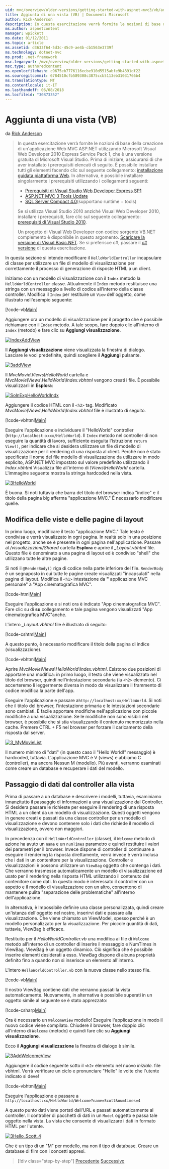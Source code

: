 ```yaml
---
uid: mvc/overview/older-versions/getting-started-with-aspnet-mvc3/vb/adding-a-view
title: Aggiunta di una vista (VB) | Documenti Microsoft
author: Rick-Anderson
description: In questa esercitazione verrà fornite le nozioni di base della creazione di un'applicazione Web MVC ASP.NET utilizzando Microsoft Visual Web Developer 2010 Express Service Pack 1, ovvero...
ms.author: aspnetcontent
manager: wpickett
ms.date: 01/12/2011
ms.topic: article
ms.assetid: d3633f64-5d3c-45c9-ae4b-cb1563e3739f
ms.technology: dotnet-mvc
ms.prod: .net-framework
msc.legacyurl: /mvc/overview/older-versions/getting-started-with-aspnet-mvc3/vb/adding-a-view
msc.type: authoredcontent
ms.openlocfilehash: c9675eb7776116ecbe910d5515abfe9b4391df22
ms.sourcegitcommit: 6784510cfb589308c3875ccb5113eb31031766b4
ms.translationtype: MT
ms.contentlocale: it-IT
ms.lasthandoff: 06/08/2018
ms.locfileid: "30873352"
---
```

<a name="adding-a-view-vb"></a>Aggiunta di una vista (VB)
====================
da [Rick Anderson](https://github.com/Rick-Anderson)

> In questa esercitazione verrà fornite le nozioni di base della creazione di un'applicazione Web MVC ASP.NET utilizzando Microsoft Visual Web Developer 2010 Express Service Pack 1, che è una versione gratuita di Microsoft Visual Studio. Prima di iniziare, assicurarsi di che aver installato i prerequisiti elencati di seguito. È possibile installare tutti gli elementi facendo clic sul seguente collegamento: [installazione guidata piattaforma Web](https://www.microsoft.com/web/gallery/install.aspx?appid=VWD2010SP1Pack). In alternativa, è possibile installare singolarmente i prerequisiti utilizzando i collegamenti seguenti:
> 
> - [Prerequisiti di Visual Studio Web Developer Express SP1](https://www.microsoft.com/web/gallery/install.aspx?appid=VWD2010SP1Pack)
> - [ASP.NET MVC 3 Tools Update](https://www.microsoft.com/web/gallery/install.aspx?appsxml=&amp;appid=MVC3)
> - [SQL Server Compact 4.0](https://www.microsoft.com/web/gallery/install.aspx?appid=SQLCE;SQLCEVSTools_4_0)(supportano runtime + tools)
> 
> Se si utilizza Visual Studio 2010 anziché Visual Web Developer 2010, installare i prerequisiti, fare clic sul seguente collegamento: [prerequisiti di Visual Studio 2010](https://www.microsoft.com/web/gallery/install.aspx?appsxml=&amp;appid=VS2010SP1Pack).
> 
> Un progetto di Visual Web Developer con codice sorgente VB.NET complemento è disponibile in questo argomento. [Scaricare la versione di Visual Basic.NET](https://code.msdn.microsoft.com/Introduction-to-MVC-3-10d1b098). Se si preferisce c#, passare il [c# versione](../cs/adding-a-view.md) di questa esercitazione.


In questa sezione si intende modificare il `HelloWorldController` incapsulare di classe per utilizzare un file di modello di visualizzazione per correttamente il processo di generazione di risposte HTML a un client.

Iniziamo con un modello di visualizzazione con il `Index` metodo la `HelloWorldController` classe. Attualmente il `Index` metodo restituisce una stringa con un messaggio a livello di codice all'interno della classe controller. Modifica il `Index` per restituire un `View` dell'oggetto, come illustrato nell'esempio seguente:

[!code-vb[Main](adding-a-view/samples/sample1.vb)]

Aggiungere ora un modello di visualizzazione per il progetto che è possibile richiamare con il `Index` metodo. A tale scopo, fare doppio clic all'interno di `Index` (metodo) e fare clic su **Aggiungi visualizzazione**.

[![IndexAddView](adding-a-view/_static/image2.png "IndexAddView")](adding-a-view/_static/image1.png)

Il **Aggiungi visualizzazione** viene visualizzata la finestra di dialogo. Lasciare le voci predefinite, quindi scegliere il **Aggiungi** pulsante.

[![3addView](adding-a-view/_static/image4.png "3addView")](adding-a-view/_static/image3.png)

Il *MvcMovie\Views\HelloWorld* cartella e *MvcMovie\Views\HelloWorld\Index.vbhtml* vengono creati i file. È possibile visualizzarli in **Esplora**:

[![SolnExpHelloWorldIndx](adding-a-view/_static/image6.png "SolnExpHelloWorldIndx")](adding-a-view/_static/image5.png)

Aggiungere il codice HTML con il `<h2>` tag. Modificato *MvcMovie\Views\HelloWorld\Index.vbhtml* file è illustrato di seguito.

[!code-vbhtml[Main](adding-a-view/samples/sample2.vbhtml)]

Eseguire l'applicazione e individuare il &quot;HelloWorld&quot; controller (`http://localhost:xxxx/HelloWorld`). Il `Index` metodo nel controller di non eseguire la quantità di lavoro, sufficiente eseguita l'istruzione `return View()`, per indicare che si desidera utilizzare un file di modello di visualizzazione per il rendering di una risposta al client. Perché non è stato specificato il nome del file modello di visualizzazione da utilizzare in modo esplicito, ASP.NET MVC impostato sul valore predefinito utilizzando il *Index.vbhtml* Visualizza file all'interno di *\Views\HelloWorld* cartella. L'immagine seguente mostra la stringa hardcoded nella vista.

[![3HelloWorld](adding-a-view/_static/image8.png "3HelloWorld")](adding-a-view/_static/image7.png)

È buona. Si noti tuttavia che barra del titolo del browser indica &quot;indice&quot; e il titolo della pagina big afferma &quot;applicazione MVC.&quot; È necessario modificare quelle.

## <a name="changing-views-and-layout-pages"></a>Modifica delle viste e delle pagine di layout

In primo luogo, modificare il testo &quot;applicazione MVC.&quot; Tale testo è condivisa e verrà visualizzato in ogni pagina. In realtà solo in una posizione nel progetto, anche se è presente in ogni pagina nell'applicazione. Passare al */visualizzazioni/Shared* cartella **Esplora** e aprire il  *\_Layout.vbhtml* file. Questo file è denominato a una pagina di layout ed è condiviso &quot;shell&quot; che utilizzano tutte le altre pagine.

Si noti il `@RenderBody()` riga di codice nella parte inferiore del file. `RenderBody` è un segnaposto in cui tutte le pagine create visualizzati &quot;incapsulati&quot; nella pagina di layout. Modifica il `<h1>` intestazione da **&quot;** applicazione MVC personale&quot; a &quot;App cinematografica MVC&quot;.

[!code-html[Main](adding-a-view/samples/sample3.html)]

Eseguire l'applicazione e si noti ora è indicato &quot;App cinematografica MVC&quot;. Fare clic su di **su** collegamento e tale pagina vengono visualizzati &quot;App cinematografica MVC&quot;anche.

L'intero  *\_Layout.vbhtml* file è illustrato di seguito:

[!code-cshtml[Main](adding-a-view/samples/sample4.cshtml)]

A questo punto, è necessario modificare il titolo della pagina di indice (visualizzazione).

[!code-vbhtml[Main](adding-a-view/samples/sample5.vbhtml)]

Aprire *MvcMovie\Views\HelloWorld\Index.vbhtml*. Esistono due posizioni di apportare una modifica: in primo luogo, il testo che viene visualizzato nel titolo del browser, quindi nell'intestazione secondaria (la `<h2>` elemento). Ci accerteremo li leggermente diversa in modo da visualizzare il frammento di codice modifica la parte dell'app.

Eseguire l'applicazione e passare a`http://localhost:xx/HelloWorld`. Si noti che il titolo del browser, l'intestazione primaria e le intestazioni secondarie sono cambiati. È facile apportare modifiche nell'applicazione con piccole modifiche a una visualizzazione. Se le modifiche non sono visibili nel browser, è possibile che si stia visualizzando il contenuto memorizzato nella cache. Premere CTRL + F5 nel browser per forzare il caricamento della risposta dal server.

[![3_MyMovieList](adding-a-view/_static/image10.png "3_MyMovieList")](adding-a-view/_static/image9.png)

Il numero minimo di &quot;dati&quot; (in questo caso il &quot;Hello World!&quot; messaggio) è hardcoded, tuttavia. L'applicazione MVC è V (views) e abbiamo C (controller), ma ancora Nessun M (modello). Più avanti, verranno esaminati come creare un database e recuperare i dati del modello.

## <a name="passing-data-from-the-controller-to-the-view"></a>Passaggio di dati dal controller alla vista

Prima di passare a un database e descrivere i modelli, tuttavia, esaminiamo innanzitutto il passaggio di informazioni a una visualizzazione dal Controller. Si desidera passare le richieste per eseguire il rendering di una risposta HTML a un client da un modello di visualizzazione. Questi oggetti vengono in genere creati e passati da una classe controller per un modello di visualizzazione e devono contenere solo i dati che richiede il modello di visualizzazione, ovvero non maggiori.

In precedenza con il `HelloWorldController` (classe), il `Welcome` metodo di azione ha avuto un `name` e un `numTimes` parametro e quindi restituire i valori dei parametri per il browser. Invece dispone di controller di continuare a eseguire il rendering la risposta direttamente, verrà invece è verrà inclusa che i dati in un contenitore per la visualizzazione. Controller e visualizzazioni è possono utilizzare un `ViewBag` oggetto che contenga i dati. Che verranno trasmesse automaticamente un modello di visualizzazione ed usato per il rendering nella risposta HTML utilizzando il contenuto del contenitore come dati. In questo modo è interessato il controller con un aspetto e il modello di visualizzazione con un altro, consentono di mantenere pulita &quot;separazione delle problematiche&quot; all'interno dell'applicazione.

In alternativa, è Impossibile definire una classe personalizzata, quindi creare un'istanza dell'oggetto nel nostro, inserirvi dati e passare alla visualizzazione. Che viene chiamato un ViewModel, spesso perché è un modello personalizzato per la visualizzazione. Per piccole quantità di dati, tuttavia, ViewBag è efficace.

Restituito per il *HelloWorldController.vb* una modifica ai file di `Welcome` metodo all'interno di un controller di inserire il messaggio e NumTimes in ViewBag. ViewBag è un oggetto dinamico. Ciò significa che è possibile inserire elementi desiderati a esso. ViewBag dispone di alcuna proprietà definito fino a quando non si inserisce un elemento all'interno.

L'intero `HelloWorldController.vb` con la nuova classe nello stesso file.

[!code-vb[Main](adding-a-view/samples/sample6.vb)]

Il nostro ViewBag contiene dati che verranno passati la vista automaticamente. Nuovamente, in alternativa è possibile superati in un oggetto simile al seguente se è stato apprezzato:

[!code-csharp[Main](adding-a-view/samples/sample7.cs)]

Ora è necessario un `WelcomeView` modello! Eseguire l'applicazione in modo il nuovo codice viene compilato. Chiudere il browser, fare doppio clic all'interno di `Welcome` (metodo) e quindi fare clic su **Aggiungi visualizzazione**.

Ecco il **Aggiungi visualizzazione** la finestra di dialogo è simile.

[![3AddWelcomeView](adding-a-view/_static/image12.png "3AddWelcomeView")](adding-a-view/_static/image11.png)

Aggiungere il codice seguente sotto il `<h2>` elemento nel nuovo <em>iniziale.</em> file vbhtml. Verrà verificare un ciclo e pronunciare &quot;Hello&quot; le volte che l'utente indicato si deve!

[!code-vbhtml[Main](adding-a-view/samples/sample8.vbhtml)]

Eseguire l'applicazione e passare a `http://localhost:xx/HelloWorld/Welcome?name=Scott&numtimes=4`

A questo punto dati viene portati dall'URL e passati automaticamente al controller. Il controller di pacchetti di dati in un `Model` oggetto e passa tale oggetto nella vista. La vista che consente di visualizzare i dati in formato HTML per l'utente.

[![3Hello_Scott_4](adding-a-view/_static/image14.png "3Hello_Scott_4")](adding-a-view/_static/image13.png)

Che è un tipo di un &quot;M&quot; per modello, ma non il tipo di database. Creare un database di film con i concetti appresi.

> [!div class="step-by-step"]
> [Precedente](adding-a-controller.md)
> [Successivo](adding-a-model.md)
